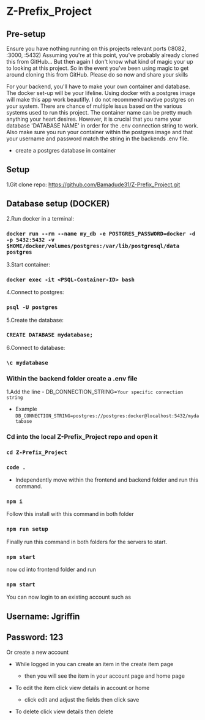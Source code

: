 
# Z-Prefix_Project

## Pre-setup

Ensure you have nothing running on this projects relevant ports (:8082, :3000, :5432)
Assuming you're at this point, you've probably already cloned this from GitHub... But then again I don't know what kind of magic your up to looking at this project. So in the event you've been using magic to get around cloning this from GitHub. Please do so now and share your skills

For your backend, you'll have to make your own container and database. The docker set-up will be your lifeline. Using docker with a postgres image will make this app work beautifly. I do not recommend navtive postgres on your system. There are chance of multiple issus based on the various systems used to run this project. The container name can be pretty much anything your heart desires. However, it is crucial that you name your database 'DATABASE NAME' in order for the .env connection string to work. Also make sure you run your container within the postgres image and that your username and password match the string in the backends .env file.

 * create a postgres database in container

## Setup

1.Git clone repo: https://github.com/Bamadude31/Z-Prefix_Project.git

## Database setup (DOCKER)

2.Run docker in a terminal:

### `docker run --rm --name my_db -e POSTGRES_PASSWORD=docker -d -p 5432:5432 -v $HOME/docker/volumes/postgres:/var/lib/postgresql/data postgres`

3.Start container:

### `docker exec -it <PSQL-Container-ID> bash`

4.Connect to postgres:

### `psql -U postgres`

5.Create the database:

### `CREATE DATABASE mydatabase;`

6.Connect to database:

### `\c mydatabase`

### Within the backend folder create a .env file

1.Add the line - DB_CONNECTION_STRING=`Your specific connection string`

* Example `DB_CONNECTION_STRING=postgres://postgres:docker@localhost:5432/mydatabase`

### Cd into the local Z-Prefix_Project repo and open it

### `cd Z-Prefix_Project`

### `code .`

* Independently move within the frontend and backend folder and run this command.

### `npm i`

Follow this install with this command in both folder

### `npm run setup`

Finally run this command in both folders for the servers to start.

### `npm start`

now cd into frontend folder and run

### `npm start`

You can now login to an existing account such as

## Username: Jgriffin

## Password: 123

Or create a new account

* While logged in you can create an item in the create item page
  * then you will see the item in your account page and home page

* To edit the item click view details in account or home
  * click edit and adjust the fields then click save

* To delete click view details then delete
